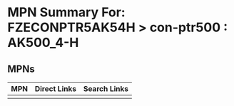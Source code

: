 



# MPN Summary For: FZECONPTR5AK54H > con-ptr500 : AK500_4-H

## MPNs
  

|MPN|Direct Links|Search Links|
| :--- | :--- | :--- |
||||
